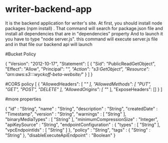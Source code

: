 # writer-backend-app
It is the backend application for writer's site.
At first, you should install node packages (npm install) . That command will search for package.json file and install all dependencies that are in "dependencies" property
And to launch it you have to type "node server.js". this command will execute server.js file and in that file our backend api will launch

#Bucket Policy

{
    "Version": "2012-10-17",
    "Statement": [
        {
            "Sid": "PublicReadGetObject",
            "Effect": "Allow",
            "Principal": "*",
            "Action": "s3:GetObject",
            "Resource": "arn:aws:s3:::wyckoff-beta-website/*"
        }
    ]
}

#CORS policy
        [
{
"AllowedHeaders": [
"*"
],
"AllowedMethods": [
"PUT",
"GET",
"POST",
"DELETE"
],
"AllowedOrigins": [
"*"
],
"ExposeHeaders": []
}
]

#more properties

{
  "id" : "String",
  "name" : "String",
  "description" : "String",
  "createdDate" : "Timestamp",
  "version" : "String",
  "warnings" : [ "String" ],
  "binaryMediaTypes" : [ "String" ],
  "minimumCompressionSize" : "Integer",
  "apiKeySource" : "String",
  "endpointConfiguration" : {
    "types" : [ "String" ],
    "vpcEndpointIds" : [ "String" ]
  },
  "policy" : "String",
  "tags" : {
    "String" : "String"
  },
  "disableExecuteApiEndpoint" : "Boolean"
}